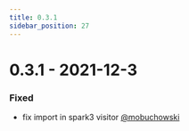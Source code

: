 ```yaml
---
title: 0.3.1
sidebar_position: 27
---
```


# 0.3.1 - 2021-12-3

### Fixed
* fix import in spark3 visitor [@mobuchowski](https://github.com/mobuchowski)
